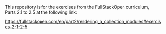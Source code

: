 This repository is for the exercises from the FullStackOpen curriculum, Parts 2.1 to 2.5 at the following link:

https://fullstackopen.com/en/part2/rendering_a_collection_modules#exercises-2-1-2-5
